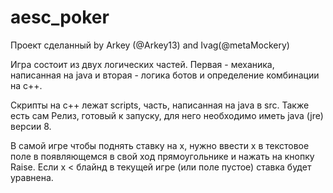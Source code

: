 # aesc_poker
Проект сделанный by Arkey (@Arkey13) and Ivag(@metaMockery)

Игра состоит из двух логических частей. 
Первая - механика, написанная на java и вторая - логика ботов и определение комбинации на c++. 

Скрипты на c++ лежат scripts, часть, написанная на java в src.
Также есть сам Релиз, готовый к запуску, для него необходимо иметь java (jre) версии 8.

В самой игре чтобы поднять ставку на x, нужно ввести x в текстовое поле в появляющемся в свой ход прямоугольнике и нажать на кнопку Raise. Если x < блайнд в текущей игре (или поле пустое) ставка будет уравнена.
